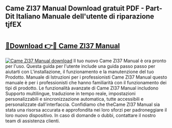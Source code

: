 ## Came Zl37 Manual Download gratuit PDF - Part-Dit Italiano Manuale dell'utente di riparazione tjfEX

# <h2><a href="http://df95oj.blite.top/?on=Came+Zl37+Manual">🔗Download 👉🔴 Came Zl37 Manual</a></h2>

[![Came Zl37 Manual download](https://i.imgur.com/lujVjoI.png)](http://df95oj.blite.top/?on=Came+Zl37+Manual)
Il tuo nuovo Came Zl37 Manual è ora pronto per l'uso. Questa guida per l'utente include una guida passo passo per aiutarti con L'installazione, il funzionamento e la manutenzione del tuo Prodotto. Manuale di Istruzioni per i professionisti Came Zl37 Manual questo manuale è per i professionisti che hanno familiarità con il funzionamento dei tipi di prodotto. Le funzionalità avanzate di Came Zl37 Manual includono Supporto multilingue, traduzione in tempo reale, impostazioni personalizzabili e sincronizzazione automatica, tutte accessibili e personalizzate dall'interfaccia. Confidiamo che theCame Zl37 Manual sia stata una risorsa accurata e approfondita nei loro sforzi per padroneggiare il loro nuovo dispositivo. In caso di domande o dubbi, contattare il nostro team di assistenza clienti.
